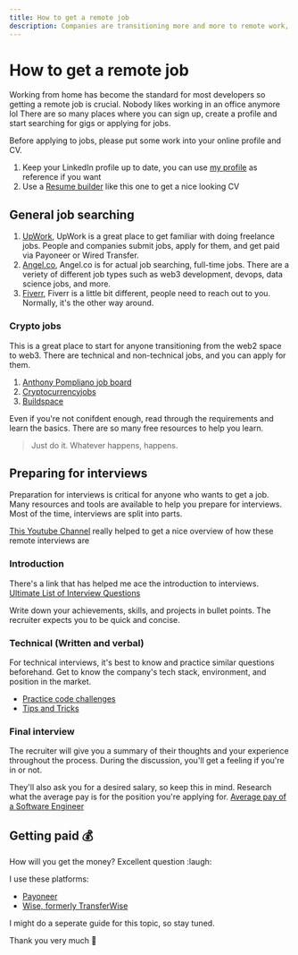 ```yaml
---
title: How to get a remote job
description: Companies are transitioning more and more to remote work, which is the way to go.
---
```


# How to get a remote job

Working from home has become the standard for most developers so getting a remote job is crucial. Nobody likes working in an office anymore lol
There are so many places where you can sign up, create a profile and start searching for gigs or applying for jobs.

Before applying to jobs, please put some work into your online profile and CV. 

1. Keep your LinkedIn profile up to date, you can use [my profile](https://www.linkedin.com/in/mitchel-pawirodinomo/) as reference if you want
2. Use a [Resume builder](https://rxresu.me/) like this one to get a nice looking CV

## General job searching

1. [UpWork](https://upwork.com/), UpWork is a great place to get familiar with doing freelance jobs. People and companies submit jobs, apply for them, and get paid via Payoneer or Wired Transfer.
2. [Angel.co](https://angel.co/l/2xoy8S), Angel.co is for actual job searching, full-time jobs. There are a veriety of different job types such as web3 development, devops, data science jobs, and more.
3. [Fiverr](http://www.fiverr.com/s2/ff13bb51bd), Fiverr is a little bit different, people need to reach out to you. Normally, it's the other way around.

### Crypto jobs
This is a great place to start for anyone transitioning from the web2 space to web3. There are technical and non-technical jobs, and you can apply for them.

1. [Anthony Pompliano job board](https://pompcryptojobs.com/)
1. [Cryptocurrencyjobs](https://cryptocurrencyjobs.co/)
1. [Buildspace](https://buildspace.so/jobs)

Even if you're not conifdent enough, read through the requirements and learn the basics. There are so many free resources to help you learn.

> Just do it. Whatever happens, happens.

## Preparing for interviews
Preparation for interviews is critical for anyone who wants to get a job. Many resources and tools are available to help you prepare for interviews. Most of the time, interviews are split into parts.

[This Youtube Channel](https://youtube.com/c/andylacivita) really helped to get a nice overview of how these remote interviews are 

### Introduction
There's a link that has helped me ace the introduction to interviews.
[Ultimate List of Interview Questions](https://www.gqrgm.com/ultimate-list-interview-questions-2018/)

Write down your achievements, skills, and projects in bullet points. The recruiter expects you to be quick and concise.

### Technical (Written and verbal)
For technical interviews, it's best to know and practice similar questions beforehand. Get to know the company's tech stack, environment, and position in the market.

- [Practice code challenges](https://www.interviewbit.com/practice/)
- [Tips and Tricks](https://www.freecodecamp.org/news/interviewing-prep-tips-and-tricks/)

### Final interview
The recruiter will give you a summary of their thoughts and your experience throughout the process. During the discussion, you'll get a feeling if you're in or not. 

They'll also ask you for a desired salary, so keep this in mind. Research what the average pay is for the position you're applying for. [Average pay of a Software Engineer](https://letmegooglethat.com/?q=average+pay+as+a+software+engineer)

## Getting paid :moneybag:
How will you get the money? Excellent question :laugh:

I use these platforms:

- [Payoneer](http://share.payoneer.com/nav/fQlm0pv7pQ7q4NRC_SLkwPXWJVe1murssnn1-imwpN5SO-vDQFCbzJYOJg5iq4YoBF-rXR3zsYKx2r5LnxgF9g2)
- [Wise, formerly TransferWise](https://wise.com/invite/u/mitchelp7)

I might do a seperate guide for this topic, so stay tuned.

Thank you very much :raised_hands:
